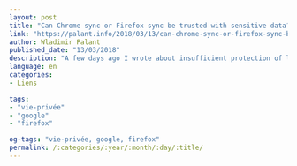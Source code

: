 ```yaml
---
layout: post
title: "Can Chrome sync or Firefox sync be trusted with sensitive data?"
link: "https://palant.info/2018/03/13/can-chrome-sync-or-firefox-sync-be-trusted-with-sensitive-data"
author: Wladimir Palant
published_date: "13/03/2018"
description: "A few days ago I wrote about insufficient protection of locally saved passwords in Firefox. As some readers correctly noted however, somebody gaining physical access to your device isn’t the biggest risk out there. All the more reason to take a look at how browser vendors protect your passwords when they upload them to the cloud. Both Chrome and Firefox provide a sync service that can upload not just all the stored passwords, but also your cookies and browsing history which are almost as sensitive. Is it a good idea to use that service?"
language: en
categories:
- Liens

tags:
- "vie-privée"
- "google"
- "firefox"

og-tags: "vie-privée, google, firefox"
permalink: /:categories/:year/:month/:day/:title/
---
```

